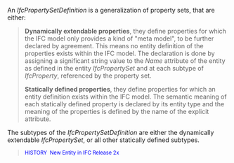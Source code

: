 An _IfcPropertySetDefinition_ is a generalization of property sets, that are either:

> **Dynamically extendable properties**, they define properties for which the IFC model only provides a kind of "meta model", to be further declared by agreement. This means no entity definition of the properties exists within the IFC model. The declaration is done by assigning a significant string value to the&nbsp;_Name_ attribute of the entity as defined in the entity _IfcPropertySet_ and at each subtype of _IfcProperty_, referenced by the property set.
> 
> **Statically defined properties**, they define properties for which an entity definition exists within the IFC model. The semantic meaning of each statically defined property is declared by its entity type and the meaning of the properties is defined by the name of the explicit attribute.
> 


The subtypes of the _IfcPropertySetDefinition_ are either the dynamically extendable _IfcPropertySet_, or all other statically defined subtypes.

> <small><font color="#0000ff">HISTORY&nbsp;
New Entity in IFC Release 2x
  </font></small>